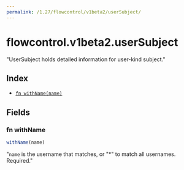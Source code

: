 ```yaml
---
permalink: /1.27/flowcontrol/v1beta2/userSubject/
---
```


# flowcontrol.v1beta2.userSubject

"UserSubject holds detailed information for user-kind subject."

## Index

* [`fn withName(name)`](#fn-withname)

## Fields

### fn withName

```ts
withName(name)
```

"`name` is the username that matches, or \"*\" to match all usernames. Required."